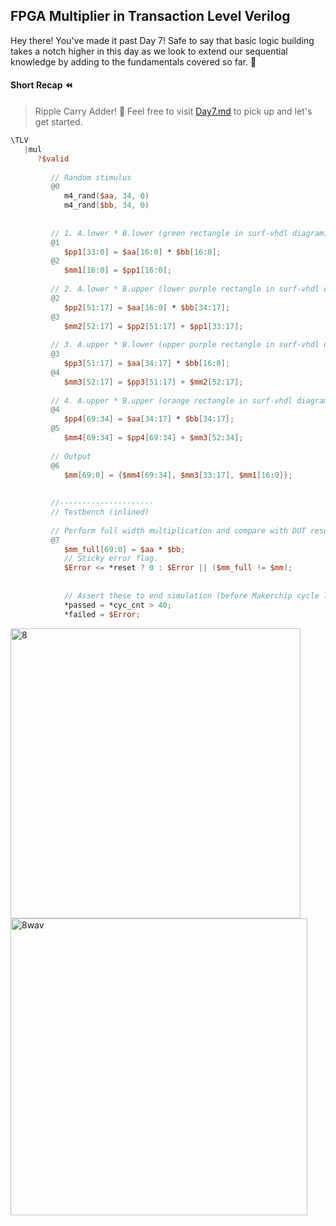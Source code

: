 ## FPGA Multiplier in Transaction Level Verilog
Hey there! You've made it past Day 7! Safe to say that basic logic building takes a notch higher in this day as we look to extend our sequential knowledge by adding to the fundamentals covered so far. 🍾
#### Short Recap ⏪
> Ripple Carry Adder! 👀
Feel free to visit [Day7.md](https://github.com/akarxxx1030/100DaysOfTLV/blob/main/Day7/Day7.md) to pick up and let's get started.

```verilog
\TLV
   |mul
      ?$valid
         
         // Random stimulus
         @0
            m4_rand($aa, 34, 0)
            m4_rand($bb, 34, 0)
         
         
         // 1. A.lower * B.lower (green rectangle in surf-vhdl diagram)
         @1
            $pp1[33:0] = $aa[16:0] * $bb[16:0];
         @2
            $mm1[16:0] = $pp1[16:0];
         
         // 2. A.lower * B.upper (lower purple rectangle in surf-vhdl diagram)
         @2
            $pp2[51:17] = $aa[16:0] * $bb[34:17];
         @3
            $mm2[52:17] = $pp2[51:17] + $pp1[33:17];
         
         // 3. A.upper * B.lower (upper purple rectangle in surf-vhdl diagram)
         @3
            $pp3[51:17] = $aa[34:17] * $bb[16:0];
         @4
            $mm3[52:17] = $pp3[51:17] + $mm2[52:17];
         
         // 4. A.upper * B.upper (orange rectangle in surf-vhdl diagram)
         @4
            $pp4[69:34] = $aa[34:17] * $bb[34:17];
         @5
            $mm4[69:34] = $pp4[69:34] + $mm3[52:34];
         
         // Output
         @6
            $mm[69:0] = {$mm4[69:34], $mm3[33:17], $mm1[16:0]};
         
         
         //---------------------
         // Testbench (inlined)
         
         // Perform full width multiplication and compare with DUT result.
         @7
            $mm_full[69:0] = $aa * $bb;
            // Sticky error flag.
            $Error <= *reset ? 0 : $Error || ($mm_full != $mm);
            
            
            // Assert these to end simulation (before Makerchip cycle limit).
            *passed = *cyc_cnt > 40;
            *failed = $Error;
```
<img width="464" alt="8" src="https://github.com/akarxxx1030/100DaysOfTLV/assets/102870828/8ea86100-d7cb-4f31-a796-2f4331ce69b8">
<img width="475" alt="8wav" src="https://github.com/akarxxx1030/100DaysOfTLV/assets/102870828/8caf38d5-f801-4f13-af70-90f700bb6fc1">


